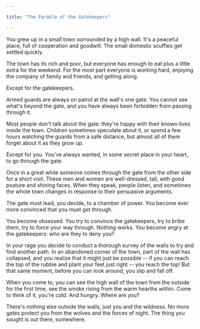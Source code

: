 ```yaml
---

title: "The Parable of the Gatekeepers"

---
```


You grew up in a small town surrounded by a high wall. It's a peaceful place, full of cooperation and goodwill. The small domestic scuffles get settled quickly.

The town has its rich and poor, but everyone has enough to eat plus a little extra for the weekend. For the most part everyone is working hard, enjoying the company of family and friends, and getting along.

Except for the gatekeepers.

Armed guards are always on patrol at the wall's one gate. You cannot see what's beyond the gate, and you have always been forbidden from passing through it.

Most people don't talk about the gate: they're happy with their known lives inside the town. Children sometimes speculate about it, or spend a few hours watching the guards from a safe distance, but almost all of them forget about it as they grow up.

Except for you. You've always wanted, in some secret place in your heart, to go through the gate.

Once in a great while someone comes through the gate from the other side for a short visit. These men and women are well-dressed, tall, with good posture and shining faces. When they speak, people listen, and sometimes the whole town changes in response to their persuasive arguments.

The gate must lead, you decide, to a chamber of power. You become ever more convinced that you must get through.

You become obsessed. You try to convince the gatekeepers, try to bribe them, try to force your way through. Nothing works. You become angry at the gatekeepers: who are they to deny you?

In your rage you decide to conduct a thorough survey of the walls to try and find another path. In an abandoned corner of the town, part of the wall has collapsed, and you realize that it might just be possible -- if you can reach the top of the rubble and plant your feet just right -- you reach the top! But that same moment, before you can look around, you slip and fall off.

When you come to, you can see the high wall of the town from the outside for the first time, see the smoke rising from the warm hearths within. Come to think of it, you're cold. And hungry. Where are you?

There's nothing else outside the walls, just you and the wildness. No more gates protect you from the wolves and the forces of night. The thing you sought is out there, somewhere.
